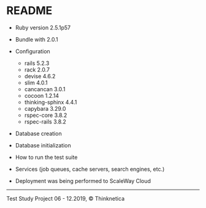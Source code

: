 # README

* Ruby version 2.5.1p57

* Bundle with 2.0.1 

* Configuration
  - rails 5.2.3
  - rack 2.0.7
  - devise 4.6.2
  - slim 4.0.1
  - cancancan 3.0.1
  - cocoon 1.2.14
  - thinking-sphinx 4.4.1
  - capybara 3.29.0
  - rspec-core 3.8.2
  - rspec-rails 3.8.2
  
* Database creation

* Database initialization

* How to run the test suite

* Services (job queues, cache servers, search engines, etc.)

* Deployment was being performed to ScaleWay Cloud

<hr>
Test Study Project 06 - 12.2019, <span>&#169;</span> Thinknetica
